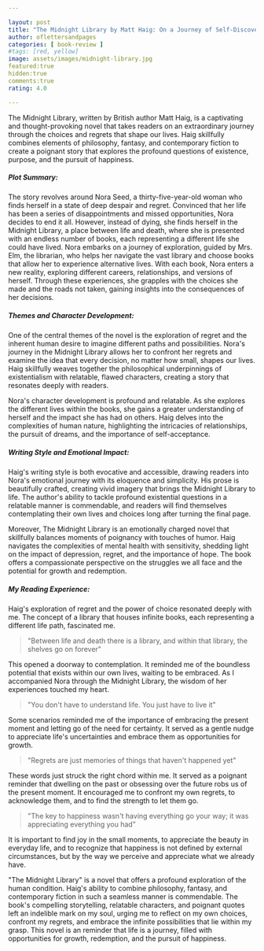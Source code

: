 ```yaml
---

layout: post
title: "The Midnight Library by Matt Haig: On a Journey of Self-Discovery"
author: oflettersandpages
categories: [ book-review ]
#tags: [red, yellow]
image: assets/images/midnight-library.jpg
featured:true
hidden:true
comments:true
rating: 4.0

---
```


The Midnight Library, written by British author Matt Haig, is a captivating and thought-provoking novel that takes readers on an extraordinary journey through the choices and regrets that shape our lives. Haig skillfully combines elements of philosophy, fantasy, and contemporary fiction to create a poignant story that explores the profound questions of existence, purpose, and the pursuit of happiness.

##### Plot Summary:
The story revolves around Nora Seed, a thirty-five-year-old woman who finds herself in a state of deep despair and regret. Convinced that her life has been a series of disappointments and missed opportunities, Nora decides to end it all. However, instead of dying, she finds herself in the Midnight Library, a place between life and death, where she is presented with an endless number of books, each representing a different life she could have lived. 
Nora embarks on a journey of exploration, guided by Mrs. Elm, the librarian, who helps her navigate the vast library and choose books that allow her to experience alternative lives. With each book, Nora enters a new reality, exploring different careers, relationships, and versions of herself. Through these experiences, she grapples with the choices she made and the roads not taken, gaining insights into the consequences of her decisions.

##### Themes and Character Development:
One of the central themes of the novel is the exploration of regret and the inherent human desire to imagine different paths and possibilities. Nora's journey in the Midnight Library allows her to confront her regrets and examine the idea that every decision, no matter how small, shapes our lives. Haig skillfully weaves together the philosophical underpinnings of existentialism with relatable, flawed characters, creating a story that resonates deeply with readers.

Nora's character development is profound and relatable. As she explores the different lives within the books, she gains a greater understanding of herself and the impact she has had on others. Haig delves into the complexities of human nature, highlighting the intricacies of relationships, the pursuit of dreams, and the importance of self-acceptance.

##### Writing Style and Emotional Impact:
Haig's writing style is both evocative and accessible, drawing readers into Nora's emotional journey with its eloquence and simplicity. His prose is beautifully crafted, creating vivid imagery that brings the Midnight Library to life. The author's ability to tackle profound existential questions in a relatable manner is commendable, and readers will find themselves contemplating their own lives and choices long after turning the final page.

Moreover, The Midnight Library is an emotionally charged novel that skillfully balances moments of poignancy with touches of humor. Haig navigates the complexities of mental health with sensitivity, shedding light on the impact of depression, regret, and the importance of hope. The book offers a compassionate perspective on the struggles we all face and the potential for growth and redemption.

##### My Reading Experience:
Haig's exploration of regret and the power of choice resonated deeply with me. The concept of a library that houses infinite books, each representing a different life path, fascinated me. 

> "Between life and death there is a library, and within that library, the shelves go on forever" 

This opened a doorway to contemplation. It reminded me of the boundless potential that exists within our own lives, waiting to be embraced. As I accompanied Nora through the Midnight Library, the wisdom of her experiences touched my heart. 

> "You don't have to understand life. You just have to live it" 

Some scenarios reminded me of the importance of embracing the present moment and letting go of the need for certainty. It served as a gentle nudge to appreciate life's uncertainties and embrace them as opportunities for growth.

> "Regrets are just memories of things that haven't happened yet" 

These words just struck the right chord within me. It served as a poignant reminder that dwelling on the past or obsessing over the future robs us of the present moment. It encouraged me to confront my own regrets, to acknowledge them, and to find the strength to let them go.  

> "The key to happiness wasn't having everything go your way; it was appreciating everything you had"  

It is important to find joy in the small moments, to appreciate the beauty in everyday life, and to recognize that happiness is not defined by external circumstances, but by the way we perceive and appreciate what we already have.

"The Midnight Library" is a novel that offers a profound exploration of the human condition. Haig's ability to combine philosophy, fantasy, and contemporary fiction in such a seamless manner is commendable. The book's compelling storytelling, relatable characters, and poignant quotes left an indelible mark on my soul, urging me to reflect on my own choices, confront my regrets, and embrace the infinite possibilities that lie within my grasp. This novel is an reminder that life is a journey, filled with opportunities for growth, redemption, and the pursuit of happiness.
